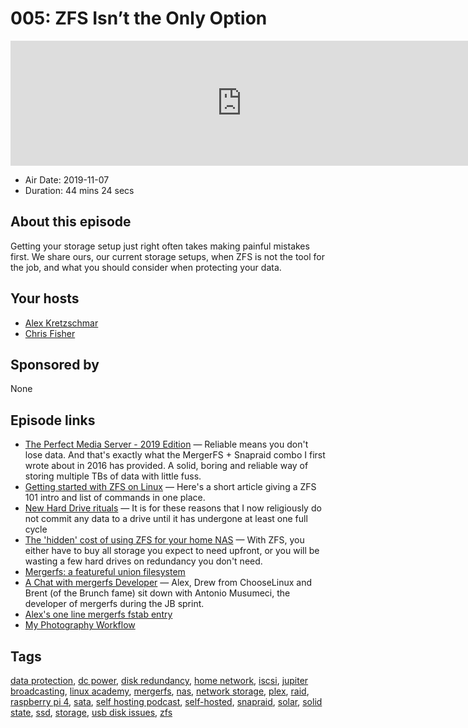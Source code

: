 # 005: ZFS Isn’t the Only Option

<iframe src="https://player.fireside.fm/v2/dUlrHQih+xEnTbEVk?theme=dark" width="740" height="200" frameborder="0" scrolling="no"></iframe>

* Air Date: 2019-11-07
* Duration: 44 mins 24 secs

## About this episode

Getting your storage setup just right often takes making painful mistakes first. We share ours, our current storage setups, when ZFS is not the tool for the job, and what you should consider when protecting your data.

## Your hosts
* [Alex Kretzschmar](https://selfhosted.show/hosts/alexktz)
* [Chris Fisher](https://selfhosted.show/hosts/chrislas)

## Sponsored by

None



## Episode links

  * [The Perfect Media Server - 2019 Edition](https://blog.linuxserver.io/2019/07/16/perfect-media-server-2019/ "The Perfect Media Server - 2019 Edition") — Reliable means you don't lose data. And that's exactly what the MergerFS + Snapraid combo I first wrote about in 2016 has provided. A solid, boring and reliable way of storing multiple TBs of data with little fuss.
  * [Getting started with ZFS on Linux](https://blog.linuxserver.io/2019/05/14/getting-started-with-zfs-on-linux/ "Getting started with ZFS on Linux") — Here's a short article giving a ZFS 101 intro and list of commands in one place.
  * [New Hard Drive rituals](https://blog.linuxserver.io/2018/10/29/new-hard-drive-rituals/ "New Hard Drive rituals") — It is for these reasons that I now religiously do not commit any data to a drive until it has undergone at least one full cycle
  * [The 'hidden' cost of using ZFS for your home NAS](https://louwrentius.com/the-hidden-cost-of-using-zfs-for-your-home-nas.html "The 'hidden' cost of using ZFS for your home NAS") — With ZFS, you either have to buy all storage you expect to need upfront, or you will be wasting a few hard drives on redundancy you don't need.
  * [Mergerfs: a featureful union filesystem](https://github.com/trapexit/mergerfs "Mergerfs: a featureful union filesystem")
  * [A Chat with mergerfs Developer](https://extras.fireside.fm/28 "A Chat with mergerfs Developer") — Alex, Drew from ChooseLinux and Brent (of the Brunch fame) sit down with Antonio Musumeci, the developer of mergerfs during the JB sprint.
  * [Alex's one line mergerfs fstab entry](https://slexy.org/view/s25zKMjUuZ "Alex's one line mergerfs fstab entry")
  * [My Photography Workflow](https://blog.ktz.me/my-photography-workflow/ "My Photography Workflow")



## Tags

[data protection](https://selfhosted.show/tags/data%20protection), [dc power](https://selfhosted.show/tags/dc%20power), [disk redundancy](https://selfhosted.show/tags/disk%20redundancy), [home network](https://selfhosted.show/tags/home%20network), [iscsi](https://selfhosted.show/tags/iscsi), [jupiter broadcasting](https://selfhosted.show/tags/jupiter%20broadcasting), [linux academy](https://selfhosted.show/tags/linux%20academy), [mergerfs](https://selfhosted.show/tags/mergerfs), [nas](https://selfhosted.show/tags/nas), [network storage](https://selfhosted.show/tags/network%20storage), [plex](https://selfhosted.show/tags/plex), [raid](https://selfhosted.show/tags/raid), [raspberry pi 4](https://selfhosted.show/tags/raspberry%20pi%204), [sata](https://selfhosted.show/tags/sata), [self hosting podcast](https://selfhosted.show/tags/self%20hosting%20podcast), [self-hosted](https://selfhosted.show/tags/self-hosted), [snapraid](https://selfhosted.show/tags/snapraid), [solar](https://selfhosted.show/tags/solar), [solid state](https://selfhosted.show/tags/solid%20state), [ssd](https://selfhosted.show/tags/ssd), [storage](https://selfhosted.show/tags/storage), [usb disk issues](https://selfhosted.show/tags/usb%20disk%20issues), [zfs](https://selfhosted.show/tags/zfs)